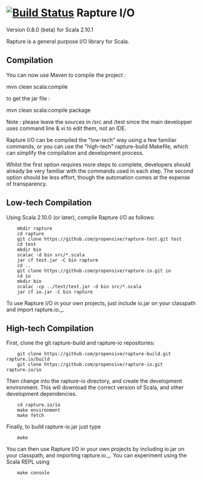 [![Build Status](https://travis-ci.org/propensive/rapture-io.png?branch=master)](https://travis-ci.org/propensive/rapture-io)
Rapture I/O
===========

Version 0.8.0 (beta) for Scala 2.10.1

Rapture is a general purpose I/O library for Scala.

Compilation
-----------

You can now use Maven to compile the project :

mvn clean scala:compile

to get the jar file :

mvn clean scala:compile package

Note : please leave the sources in /src and /test since the main developper uses command line & vi to edit them, not an IDE.

Rapture I/O can be compiled the "low-tech" way using a few familiar commands, or
you can use the "high-tech" rapture-build Makefile, which can simplify the
compilation and development process.

Whilst the first option requires more steps to complete, developers should
already be very familiar with the commands used in each step.  The second option
should be less effort, though the automation comes at the expense of
transparency.


Low-tech Compilation
--------------------

Using Scala 2.10.0 (or later), compile Rapture I/O as follows:

        mkdir rapture
        cd rapture
        git clone https://github.com/propensive/rapture-test.git test
        cd test
        mkdir bin
        scalac -d bin src/*.scala
        jar cf test.jar -C bin rapture
        cd ..
        git clone https://github.com/propensive/rapture-io.git io
        cd io
        mkdir bin
        scalac -cp ../test/test.jar -d bin src/*.scala
        jar cf io.jar -C bin rapture

To use Rapture I/O in your own projects, just include io.jar on your classpath
and import rapture.io._.


High-tech Compilation
---------------------

First, clone the git rapture-build and rapture-io repositories:

        git clone https://github.com/propensive/rapture-build.git rapture.io/build
        git clone https://github.com/propensive/rapture-io.git rapture.io/io

Then change into the rapture-io directory, and create the development
environment.  This will download the correct version of Scala, and other
development dependencies.

        cd rapture.io/io
        make environment
        make fetch

Finally, to build rapture-io.jar just type

        make

You can then use Rapture I/O in your own projects by including io.jar on your
classpath, and importing rapture.io._.  You can experiment using the Scala REPL
using

        make console


